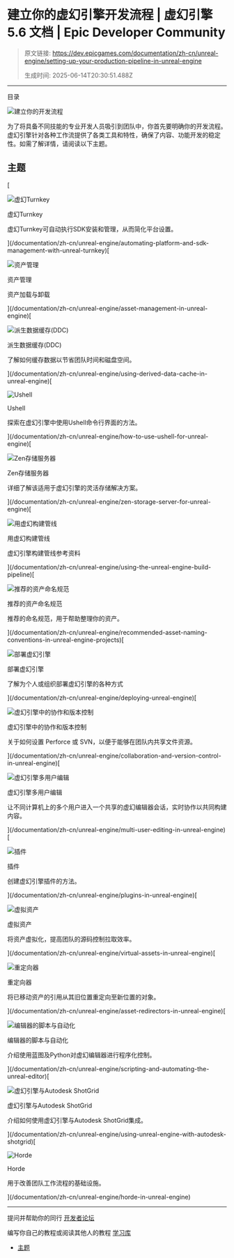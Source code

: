 # 建立你的虚幻引擎开发流程 | 虚幻引擎 5.6 文档 | Epic Developer Community

> 原文链接: https://dev.epicgames.com/documentation/zh-cn/unreal-engine/setting-up-your-production-pipeline-in-unreal-engine
> 
> 生成时间: 2025-06-14T20:30:51.488Z

---

目录

![建立你的开发流程](https://dev.epicgames.com/community/api/documentation/image/652f4f4e-a02d-498a-a1c3-16afcfc6bd63?resizing_type=fill&width=1920&height=335)

为了将具备不同技能的专业开发人员吸引到团队中，你首先要明确你的开发流程。虚幻引擎针对各种工作流提供了各类工具和特性，确保了内容、功能开发的稳定性。如需了解详情，请阅读以下主题。

## 主题

[

![虚幻Turnkey](https://d1iv7db44yhgxn.cloudfront.net/documentation/images/92d257a0-6377-4a32-9a2d-a34075a1b56a/platformmanagementwithunrealturnkeytopicimage.png)

虚幻Turnkey

虚幻Turnkey可自动执行SDK安装和管理，从而简化平台设置。





](/documentation/zh-cn/unreal-engine/automating-platform-and-sdk-management-with-unreal-turnkey)[

![资产管理](https://d1iv7db44yhgxn.cloudfront.net/documentation/images/3fefe7a7-0de5-41c3-bc2a-7ae55fc99695/placeholder_topic.png)

资产管理

资产加载与卸载





](/documentation/zh-cn/unreal-engine/asset-management-in-unreal-engine)[

![派生数据缓存(DDC)](https://d1iv7db44yhgxn.cloudfront.net/documentation/images/8e512167-834c-49c4-9af1-2d8434b178f6/placeholder_topic.png)

派生数据缓存(DDC)

了解如何缓存数据以节省团队时间和磁盘空间。





](/documentation/zh-cn/unreal-engine/using-derived-data-cache-in-unreal-engine)[

![Ushell](https://d1iv7db44yhgxn.cloudfront.net/documentation/images/a30fb1ce-d210-4178-a627-8795be5a2e0c/placeholder_topic.png)

Ushell

探索在虚幻引擎中使用Ushell命令行界面的方法。





](/documentation/zh-cn/unreal-engine/how-to-use-ushell-for-unreal-engine)[

![Zen存储服务器](https://d1iv7db44yhgxn.cloudfront.net/documentation/images/479a9c7d-7884-4470-b05f-e8d5ef3445e7/placeholder_topic.png)

Zen存储服务器

详细了解该适用于虚幻引擎的灵活存储解决方案。





](/documentation/zh-cn/unreal-engine/zen-storage-server-for-unreal-engine)[

![用虚幻构建管线](https://d1iv7db44yhgxn.cloudfront.net/documentation/images/70490326-3d75-4e0b-9241-f9e69785a626/placeholder_topic.png)

用虚幻构建管线

虚幻引擎构建管线参考资料





](/documentation/zh-cn/unreal-engine/using-the-unreal-engine-build-pipeline)[

![推荐的资产命名规范](https://d1iv7db44yhgxn.cloudfront.net/documentation/images/a5f1e609-1b6d-499f-b3a2-3f48aba30978/placeholder_topic.png)

推荐的资产命名规范

推荐的命名规范，用于帮助整理你的资产。





](/documentation/zh-cn/unreal-engine/recommended-asset-naming-conventions-in-unreal-engine-projects)[

![部署虚幻引擎](https://d1iv7db44yhgxn.cloudfront.net/documentation/images/76277969-f072-4618-82af-2245f16e6337/placeholder_topic.png)

部署虚幻引擎

了解为个人或组织部署虚幻引擎的各种方式





](/documentation/zh-cn/unreal-engine/deploying-unreal-engine)[

![虚幻引擎中的协作和版本控制](https://d1iv7db44yhgxn.cloudfront.net/documentation/images/ed9ea87a-d1b9-497b-a84d-ecff595d6706/placeholder_topic.png)

虚幻引擎中的协作和版本控制

关于如何设置 Perforce 或 SVN，以便于能够在团队内共享文件资源。





](/documentation/zh-cn/unreal-engine/collaboration-and-version-control-in-unreal-engine)[

![虚幻引擎多用户编辑](https://d1iv7db44yhgxn.cloudfront.net/documentation/images/d972b58a-d8bc-4407-a8d1-f7f34989690b/placeholder_topic.png)

虚幻引擎多用户编辑

让不同计算机上的多个用户进入一个共享的虚幻编辑器会话，实时协作以共同构建内容。





](/documentation/zh-cn/unreal-engine/multi-user-editing-in-unreal-engine)[

![插件](https://d1iv7db44yhgxn.cloudfront.net/documentation/images/bc1807fd-da60-4123-ae6a-a33df1869851/placeholder_topic.png)

插件

创建虚幻引擎插件的方法。





](/documentation/zh-cn/unreal-engine/plugins-in-unreal-engine)[

![虚拟资产](https://d1iv7db44yhgxn.cloudfront.net/documentation/images/22c82bf6-6cea-44bb-99a4-323c776cd746/placeholder_topic.png)

虚拟资产

将资产虚拟化，提高团队的源码控制拉取效率。





](/documentation/zh-cn/unreal-engine/virtual-assets-in-unreal-engine)[

![重定向器](https://d1iv7db44yhgxn.cloudfront.net/documentation/images/56ebc599-48d5-4ac9-a0f3-d005c74e8abb/placeholder_topic.png)

重定向器

将已移动资产的引用从其旧位置重定向至新位置的对象。





](/documentation/zh-cn/unreal-engine/asset-redirectors-in-unreal-engine)[

![编辑器的脚本与自动化](https://d1iv7db44yhgxn.cloudfront.net/documentation/images/2035a291-d317-4540-a230-0e7d99c9dcfe/placeholder_topic.png)

编辑器的脚本与自动化

介绍使用蓝图及Python对虚幻编辑器进行程序化控制。





](/documentation/zh-cn/unreal-engine/scripting-and-automating-the-unreal-editor)[

![虚幻引擎与Autodesk ShotGrid](https://d1iv7db44yhgxn.cloudfront.net/documentation/images/7f75dd0e-e497-4f7b-a081-86867cb868d0/placeholder_topic.png)

虚幻引擎与Autodesk ShotGrid

介绍如何使用虚幻引擎与Autodesk ShotGrid集成。





](/documentation/zh-cn/unreal-engine/using-unreal-engine-with-autodesk-shotgrid)[

![Horde](https://d1iv7db44yhgxn.cloudfront.net/documentation/images/529ce1f3-a797-41c6-b495-9a8f92e6e1de/placeholder_topic.png)

Horde

用于改善团队工作流程的基础设施。





](/documentation/zh-cn/unreal-engine/horde-in-unreal-engine)

* * *

提问并帮助你的同行 [开发者论坛](https://forums.unrealengine.com/categories?tag=unreal-engine)

编写你自己的教程或阅读其他人的教程 [学习库](https://dev.epicgames.com/community/unreal-engine/learning)

-   [主题](/documentation/zh-cn/unreal-engine/setting-up-your-production-pipeline-in-unreal-engine#%E4%B8%BB%E9%A2%98)